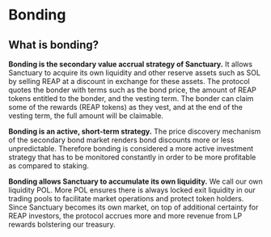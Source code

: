 # Bonding

## What is bonding?

**Bonding is the secondary value accrual strategy of Sanctuary.** It allows Sanctuary to acquire its own liquidity and other reserve assets such as SOL by selling REAP at a discount in exchange for these assets. The protocol quotes the bonder with terms such as the bond price, the amount of REAP tokens entitled to the bonder, and the vesting term. The bonder can claim some of the rewards (REAP tokens) as they vest, and at the end of the vesting term, the full amount will be claimable.

**Bonding is an active, short-term strategy.** The price discovery mechanism of the secondary bond market renders bond discounts more or less unpredictable. Therefore bonding is considered a more active investment strategy that has to be monitored constantly in order to be more profitable as compared to staking.

**Bonding allows Sanctuary to accumulate its own liquidity.** We call our own liquidity POL. More POL ensures there is always locked exit liquidity in our trading pools to facilitate market operations and protect token holders. Since Sanctuary becomes its own market, on top of additional certainty for REAP investors, the protocol accrues more and more revenue from LP rewards bolstering our treasury.
